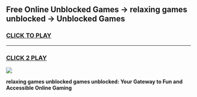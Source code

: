 
## Free Online Unblocked Games → relaxing games unblocked → Unblocked Games
<h3>
<a href="https://premium.freeplayer.one?title=relaxing_games_unblocked&ref=21F">CLICK TO PLAY</a></h3>
<hr>

<h3>
<a href="https://premium.freeplayer.one?title=relaxing_games_unblocked&ref=21F">CLICK 2 PLAY</a>
  
</h3>

<a href="https://premium.freeplayer.one?title=relaxing_games_unblocked&ref=21F/"><img src="https://clearcache.store/games.png"></a>


**relaxing games unblocked games unblocked: Your Gateway to Fun and Accessible Online Gaming**
